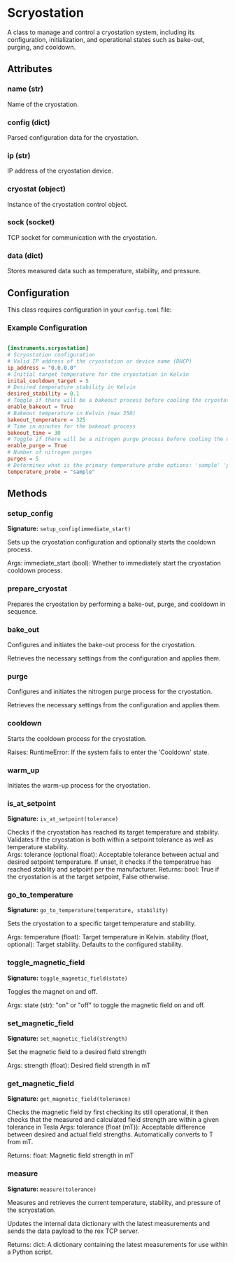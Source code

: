 # Scryostation

A class to manage and control a cryostation system, including its configuration,
initialization, and operational states such as bake-out, purging, and cooldown.


## Attributes

### name (str)

Name of the cryostation.

### config (dict)

Parsed configuration data for the cryostation.

### ip (str)

IP address of the cryostation device.

### cryostat (object)

Instance of the cryostation control object.

### sock (socket)

TCP socket for communication with the cryostation.

### data (dict)

Stores measured data such as temperature, stability, and pressure.


## Configuration

This class requires configuration in your `config.toml` file:


### Example Configuration

```toml

[instruments.scryostation]
# Scryostation configuration
# Valid IP address of the cryostation or device name (DHCP)
ip_address = "0.0.0.0"
# Initial target temperature for the cryostation in Kelvin
inital_cooldown_target = 5
# Desired temperature stability in Kelvin
desired_stability = 0.1
# Toggle if there will be a bakeout process before cooling the cryostat
enable_bakeout = True
# Bakeout temperature in Kelvin (max 350)
bakeout_temperature = 325
# Time in minutes for the bakeout process
bakeout_time = 30
# Toggle if there will be a nitrogen purge process before cooling the cryostat
enable_purge = True
# Number of nitrogen purges
purges = 5
# Determines what is the primary temperature probe options: 'sample' 'platform'
temperature_probe = "sample"
```


## Methods

### setup_config

**Signature:** `setup_config(immediate_start)`

Sets up the cryostation configuration and optionally starts the cooldown process.

Args:
    immediate_start (bool): Whether to immediately start the cryostation cooldown process.



### prepare_cryostat

Prepares the cryostation by performing a bake-out, purge, and cooldown in sequence.



### bake_out

Configures and initiates the bake-out process for the cryostation.

Retrieves the necessary settings from the configuration and applies them.



### purge

Configures and initiates the nitrogen purge process for the cryostation.

Retrieves the necessary settings from the configuration and applies them.



### cooldown

Starts the cooldown process for the cryostation.

Raises:
    RuntimeError: If the system fails to enter the 'Cooldown' state.



### warm_up

Initiates the warm-up process for the cryostation.



### is_at_setpoint

**Signature:** `is_at_setpoint(tolerance)`

Checks if the cryostation has reached its target temperature and stability.
Validates if the cryostation is both within a setpoint tolerance as well as temperature stability.  
Args:
    tolerance (optional float): Acceptable tolerance between actual and desired setpoint temperature. If unset, it checks if the temperatrue has reached stability and setpoint per the manufacturer.
Returns:
    bool: True if the cryostation is at the target setpoint, False otherwise.



### go_to_temperature

**Signature:** `go_to_temperature(temperature, stability)`

Sets the cryostation to a specific target temperature and stability.

Args:
    temperature (float): Target temperature in Kelvin.
    stability (float, optional): Target stability. Defaults to the configured stability.



### toggle_magnetic_field

**Signature:** `toggle_magnetic_field(state)`

Toggles the magnet on and off.

Args:
    state (str): "on" or "off" to toggle the magnetic field on and off.



### set_magnetic_field

**Signature:** `set_magnetic_field(strength)`

Set the magnetic field to a desired field strength

Args:
    strength (float): Desired field strength in mT



### get_magnetic_field

**Signature:** `get_magnetic_field(tolerance)`

Checks the magnetic field by first checking its still operational, it then checks that the measured and calculated field strength are within a given tolerance in Tesla
Args:
    tolerance (float (mT)): Acceptable difference between desired and actual field strengths. Automatically converts to T from mT.

Returns:
    float: Magnetic field strength in mT



### measure

**Signature:** `measure(tolerance)`

Measures and retrieves the current temperature, stability, and pressure of the scryostation.

Updates the internal data dictionary with the latest measurements and sends the data payload to the rex TCP server.

Returns:
    dict: A dictionary containing the latest measurements for use within a Python script.


